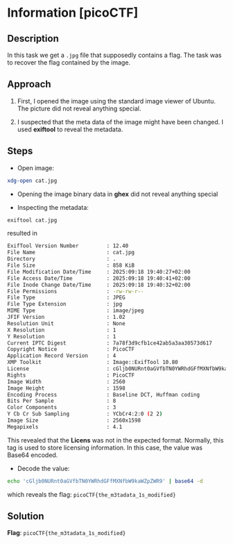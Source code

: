 # Information [picoCTF]

## Description
In this task we get a `.jpg` file that supposedly contains a flag. The task was to recover the flag contained by the image.

## Approach

1. First, I opened the image using the standard image viewer of Ubuntu. The picture did not reveal anything special.

2. I suspected that the meta data of the image might have been changed. I used **exiftool** to reveal the metadata.

## Steps
- Open image:
```bash
xdg-open cat.jpg

```
- Opening the image binary data in **ghex** did not reveal anything special

- Inspecting the metadata:
```bash
exiftool cat.jpg
```
resulted in
```bash
ExifTool Version Number         : 12.40
File Name                       : cat.jpg
Directory                       : .
File Size                       : 858 KiB
File Modification Date/Time     : 2025:09:18 19:40:27+02:00
File Access Date/Time           : 2025:09:18 19:40:41+02:00
File Inode Change Date/Time     : 2025:09:18 19:40:32+02:00
File Permissions                : -rw-rw-r--
File Type                       : JPEG
File Type Extension             : jpg
MIME Type                       : image/jpeg
JFIF Version                    : 1.02
Resolution Unit                 : None
X Resolution                    : 1
Y Resolution                    : 1
Current IPTC Digest             : 7a78f3d9cfb1ce42ab5a3aa30573d617
Copyright Notice                : PicoCTF
Application Record Version      : 4
XMP Toolkit                     : Image::ExifTool 10.80
License                         : cGljb0NURnt0aGVfbTN0YWRhdGFfMXNfbW9kaWZpZWR9
Rights                          : PicoCTF
Image Width                     : 2560
Image Height                    : 1598
Encoding Process                : Baseline DCT, Huffman coding
Bits Per Sample                 : 8
Color Components                : 3
Y Cb Cr Sub Sampling            : YCbCr4:2:0 (2 2)
Image Size                      : 2560x1598
Megapixels                      : 4.1

```

This revealed that the **Licens** was not in the expected format. Normally, this tag is used to store licensing information. In this case, the value was Base64 encoded.

- Decode the value:
```bash
echo 'cGljb0NURnt0aGVfbTN0YWRhdGFfMXNfbW9kaWZpZWR9' | base64 -d
```

which reveals the flag: `picoCTF{the_m3tadata_1s_modified}`
## Solution
**Flag**: `picoCTF{the_m3tadata_1s_modified}`
